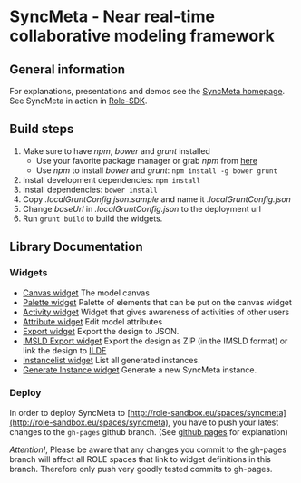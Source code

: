 # SyncMeta - Near real-time collaborative modeling framework
## General information
For explanations, presentations and demos see the [SyncMeta homepage][1]. 
See SyncMeta in action in [Role-SDK](http://role-sandbox.eu/spaces/syncmeta).

## Build steps
1. Make sure to have *npm*, *bower* and *grunt* installed
    * Use your favorite package manager or grab *npm* from [here][2]
    * Use *npm* to install *bower* and *grunt*: ```npm install -g bower grunt```
2. Install development dependencies: ```npm install```
3. Install dependencies: ```bower install```
4. Copy *.localGruntConfig.json.sample* and name it *.localGruntConfig.json*
5. Change *baseUrl* in *.localGruntConfig.json* to the deployment url
6. Run ```grunt build``` to build the widgets.

## Library Documentation
### Widgets
  * [Canvas widget](https://rwth-acis.github.io/syncmeta/html/widget.xml) The model canvas
  * [Palette widget](https://rwth-acis.github.io/syncmeta/html/palette.xml) Palette of elements that can be put on the canvas widget
  * [Activity widget](https://rwth-acis.github.io/syncmeta/html/activity.xml) Widget that gives awareness of activities of other users
  * [Attribute widget](https://rwth-acis.github.io/syncmeta/html/attribute.xml) Edit model attributes
  * [Export widget](https://rwth-acis.github.io/syncmeta/html/export.xml) Export the design to JSON.
  * [IMSLD Export widget](https://rwth-acis.github.io/syncmeta/html/imsld_export.xml) Export the design as ZIP (in the IMSLD format) or link the design to [ILDE](http://ilde.upf.edu/)
  * [Instancelist widget](https://rwth-acis.github.io/syncmeta/html/instances.xml) List all generated instances.
  * [Generate Instance widget](https://rwth-acis.github.io/syncmeta/html/generated_instances.xml) Generate a new SyncMeta instance.
  
### Deploy


In order to deploy SyncMeta to [http://role-sandbox.eu/spaces/syncmeta](http://role-sandbox.eu/spaces/syncmeta), 
you have to push your latest changes to the `gh-pages` github branch. 
(See [github pages](https://pages.github.com/) for explanation)

*Attention!*, Please be aware that any changes you commit to the gh-pages branch will affect all ROLE spaces that link to widget definitions in this branch. Therefore only push very goodly tested commits to gh-pages.


[1]: http://dbis.rwth-aachen.de/cms/research/ACIS/SyncMeta
[2]: http://nodejs.org/
